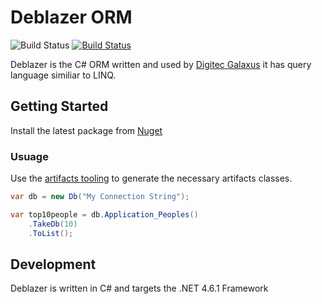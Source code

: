 # Deblazer ORM
![Build Status](https://tkae.visualstudio.com/_apis/public/build/definitions/600337e5-0517-476a-aa93-a7831c02c8cc/5/badge)
[![Build Status](https://travis-ci.org/DigitecGalaxus/Deblazer.svg?branch=master)](https://travis-ci.org/DigitecGalaxus/Deblazer)

Deblazer is the C# ORM written and used by [Digitec Galaxus](https://github.com/DigitecGalaxus) it has query language similiar to LINQ.

## Getting Started
Install the latest package from [Nuget](https://www.nuget.org/packages/Deblazer/)

### Usuage
Use the [artifacts tooling](https://github.com/DigitecGalaxus/Deblazer.Artifacts) to generate the necessary artifacts classes.
```cs
var db = new Db("My Connection String");

var top10people = db.Application_Peoples()
    .TakeDb(10)
    .ToList();
```

## Development
Deblazer is written in C# and targets the .NET 4.6.1 Framework
